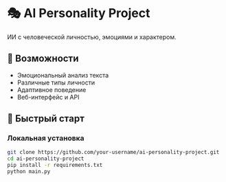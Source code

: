# 🎭 AI Personality Project

ИИ с человеческой личностью, эмоциями и характером.

## 🌟 Возможности
- Эмоциональный анализ текста
- Различные типы личности
- Адаптивное поведение
- Веб-интерфейс и API

## 🚀 Быстрый старт

### Локальная установка
```bash
git clone https://github.com/your-username/ai-personality-project.git
cd ai-personality-project
pip install -r requirements.txt
python main.py